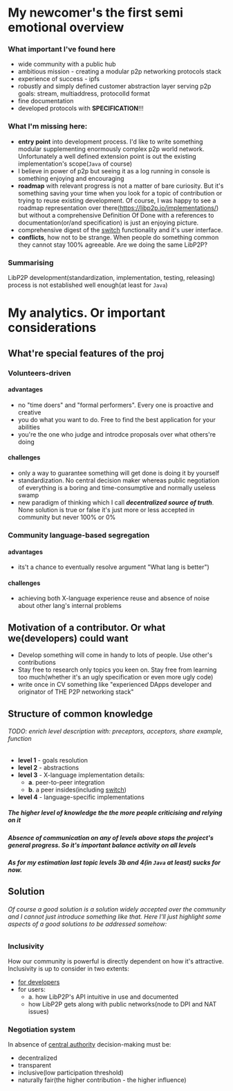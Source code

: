 # My newcomer's the first semi emotional overview
### What important I've found here
- wide community with a public hub
- ambitious mission - creating a modular p2p networking protocols stack
- experience of success - ipfs
- robustly and simply defined customer abstraction layer serving p2p goals: stream, multiaddress, protocolId format
- fine documentation
- developed protocols with **SPECIFICATION**!!!

### What I'm missing here:
- **entry point** into development process. I'd like to write something modular supplementing enormously complex p2p world network. Unfortunately a well defined extension point is out the existing implementation's scope(`Java` of course)
- I believe in power of p2p but seeing it as a log running in console is something enjoying and encouraging
- **roadmap** with relevant progress is not a matter of bare curiosity. But it's something saving your time when you look for a topic of contribution or trying to reuse existing development. Of course, I was happy to see a roadmap representation over there(https://libp2p.io/implementations/) but without a comprehensive Definition Of Done with a references to documentation(or/and specification) is just an enjoying picture.
- comprehensive digest of the [switch](https://docs.libp2p.io/concepts/multiplex/switch/) functionality and it's user interface.
- **conflicts**, how not to be strange. When people do something common they cannot stay 100% agreeable. Are we doing the same LibP2P?

### Summarising
LibP2P development(standardization, implementation, testing, releasing) process is not established well enough(at least for `Java`)

# My analytics. Or important considerations
## What're special features of the proj
### Volunteers-driven
#### advantages
- no "time doers" and "formal performers". Every one is proactive and creative
- you do what you want to do. Free to find the best application for your abilities
- you're the one who judge and introdce proposals over what others're doing
#### challenges
- only a way to guarantee something will get done is doing it by yourself
- standardization. No central decision maker whereas public negotiation of everything is a boring and time-consumptive and normally useless swamp
- new paradigm of thinking which I call **_decentralized source of truth_**. None solution is true or false it's just more or less accepted in community but never 100% or 0%

### Community language-based segregation
#### advantages
- its't a chance to eventually resolve argument "What lang is better")
#### challenges
- achieving both X-language experience reuse and absence of noise about other lang's internal problems

## Motivation of a contributor. Or what we(developers) could want
- Develop something will come in handy to lots of people. Use other's contributions
- Stay free to research only topics you keen on. Stay free from learning too much(whether it's an ugly specification or even more ugly code)
- write once in CV something like "experienced DApps developer and originator of THE P2P networking stack"

## Structure of common knowledge
###### TODO: enrich level description with: preceptors, acceptors, share example, function
* **level 1** - goals resolution
* **level 2** - abstractions
* **level 3** - X-language implementation details:
    * **a**. peer-to-peer integration
    * **b**. a peer insides(including [switch](https://docs.libp2p.io/concepts/multiplex/switch/))
* **level 4** - language-specific implementations
##### The higher level of knowledge the the more people criticising and relying on it
##### Absence of communication on any of levels above stops the project's general progress. So it's important balance activity on all levels
##### As for my estimation last topic levels 3b and 4(in `Java` at least) sucks for now.

## Solution
###### Of course a good solution is a solution widely accepted over the community and I cannot just introduce something like that. Here I'll just highlight some aspects of a good solutions to be addressed somehow:
### Inclusivity
How our community is powerful is directly dependent on how it's attractive.
Inclusivity is up to consider in two extents:
- [for developers](#motivation-of-a-contributor-or-what-wedevelopers-could-want)
- for users:
    - a. how LibP2P's API intuitive in use and documented
    - how LibP2P gets along with public networks(node to DPI and NAT issues)
### Negotiation system
In absence of [central authority](#challenges-1) decision-making must be:
- decentralized
- transparent
- inclusive(low participation threshold)
- naturally fair(the higher contribution - the higher influence)